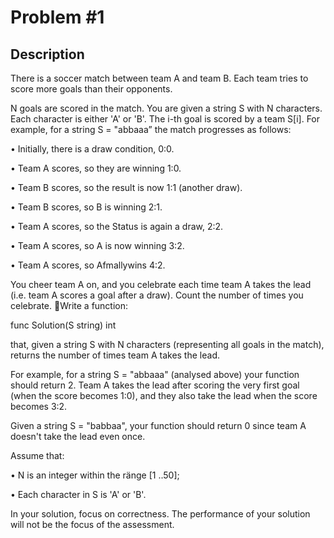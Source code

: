 # Problem #1

## Description

There is a soccer match between team A and team B. Each team
tries to score more goals than their opponents.

N goals are scored in the match. You are given a string S with N
characters. Each character is either 'A' or 'B'. The i-th goal is scored
by a team S[i]. For example, for a string S = "abbaaa” the match
progresses as follows:

•	Initially, there is a draw condition, 0:0.

•	Team A scores, so they are winning 1:0.

•	Team B scores, so the result is now 1:1 (another
draw).

•	Team B scores, so B is winning 2:1.

•	Team A scores, so the Status is again a draw, 2:2.

•	Team A scores, so A is now winning 3:2.

•	Team A scores, so Afmallywins 4:2.

You cheer team A on, and you celebrate each time team A takes
the lead (i.e. team A scores a goal after a draw). Count the number
of times you celebrate.
Write a function:

func Solution(S string) int

that, given a string S with N characters (representing all goals in
the match), returns the number of times team A takes the lead.

For example, for a string S = "abbaaa" (analysed above) your
function should return 2. Team A takes the lead after scoring the
very first goal (when the score becomes 1:0), and they also take the
lead when the score becomes 3:2.

Given a string S = "babbaa", your function should return 0 since
team A doesn't take the lead even once.

Assume that:

•	N is an integer within the ränge [1 ..50];

•	Each character in S is 'A' or 'B'.

In your solution, focus on correctness. The performance of your
solution will not be the focus of the assessment.